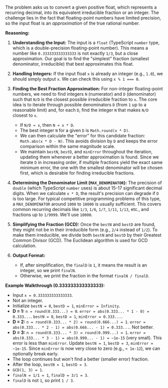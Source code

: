 The problem asks us to convert a given positive float, which represents a recurring decimal, into its equivalent irreducible fraction or an integer. The challenge lies in the fact that floating-point numbers have limited precision, so the input float is an *approximation* of the true rational number.

**Reasoning:**

1.  **Understanding the Input:** The input is a `float` (TypeScript `number` type, which is a double-precision floating-point number). This means a number like `0.333333333333333` is not exactly `1/3`, but a close approximation. Our goal is to find the "simplest" fraction (smallest denominator, irreducible) that best approximates this float.

2.  **Handling Integers:** If the input float `x` is already an integer (e.g., `1.0`), we should simply output `x`. We can check this using `x % 1 === 0`.

3.  **Finding the Best Fraction Approximation:**
    For non-integer floating-point numbers, we need to find integers `N` (numerator) and `D` (denominator) such that `N/D` is the closest possible irreducible fraction to `x`.
    The core idea is to iterate through possible denominators `D` (from `1` up to a reasonable limit) and, for each `D`, find the integer `N` that makes `N/D` closest to `x`.
    *   If `N/D ≈ x`, then `N ≈ x * D`.
    *   The best integer `N` for a given `D` is `Math.round(x * D)`.
    *   We can then calculate the "error" for this candidate fraction: `Math.abs(x * D - N)`. This avoids division by `D` and keeps the error comparison within the same magnitude scale.
    *   We maintain `bestN`, `bestD`, and `minError` throughout the iteration, updating them whenever a better approximation is found. Since we iterate `D` in increasing order, if multiple fractions yield the exact same minimum error, the one with the smallest denominator will be chosen first, which is desirable for finding irreducible fractions.

4.  **Determining the Denominator Limit (`MAX_DENOMINATOR`):**
    The precision of `double` (which TypeScript `number` uses) is about 15-17 significant decimal digits. When we calculate `x * D`, the result's precision can degrade if `D` is too large. For typical competitive programming problems of this type, a `MAX_DENOMINATOR` around `1000` to `10000` is usually sufficient. This covers common recurring decimals like `1/3`, `1/6`, `1/7`, `1/11`, `1/13`, etc., and fractions up to `1/9999`. We'll use `10000`.

5.  **Simplifying the Fraction (GCD):**
    Once the `bestN` and `bestD` are found, they might not be in their irreducible form (e.g., `2/4` instead of `1/2`). To make them irreducible, we divide both `bestN` and `bestD` by their Greatest Common Divisor (GCD). The Euclidean algorithm is used for GCD calculation.

6.  **Output Format:**
    *   If, after simplification, the `finalD` is `1`, it means the result is an integer, so we print `finalN`.
    *   Otherwise, we print the fraction in the format `finalN / finalD`.

**Example Walkthrough (0.333333333333333):**
*   Input `x = 0.333333333333333`.
*   Not an integer.
*   Initialize `bestN = 0`, `bestD = 1`, `minError = Infinity`.
*   **D = 1:** `n = round(0.333...) = 0`. `error = abs(0.333... * 1 - 0) = 0.333...`. `bestN = 0`, `bestD = 1`, `minError = 0.333...`.
*   **D = 2:** `n = round(0.333... * 2) = round(0.666...) = 1`. `error = abs(0.333... * 2 - 1) = abs(0.666... - 1) = 0.333...`. Not better.
*   **D = 3:** `n = round(0.333... * 3) = round(0.999...) = 1`. `error = abs(0.333... * 3 - 1) = abs(0.999... - 1) = ~1e-15` (very small).
    This error is less than `minError`. Update `bestN = 1`, `bestD = 3`, `minError = ~1e-15`.
    Since `minError` is now very close to zero (e.g., `< 1e-12`), we can optionally break early.
*   The loop continues but won't find a better (smaller error) fraction.
*   After the loop, `bestN = 1`, `bestD = 3`.
*   `GCD(1, 3) = 1`.
*   `finalN = 1/1 = 1`, `finalD = 3/1 = 3`.
*   `finalD` is not `1`, so print `1 / 3`.